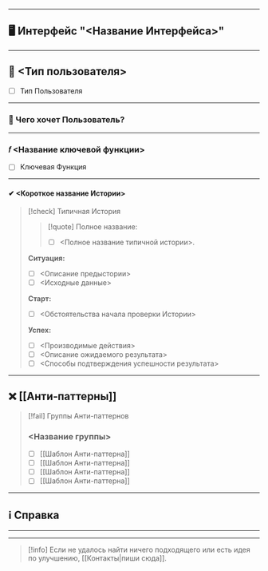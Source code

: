 ***
## 🖥️ Интерфейс "<Название Интерфейса>"

***
## 👤 <Тип пользователя>
- [ ] Тип Пользователя

***
### 👤 Чего хочет Пользователь?

***
### 𝑓 <Название ключевой функции>
- [ ] Ключевая Функция

***
#### ✔ <Короткое название Истории>

>[!check] Типичная История
>>[!quote] Полное название:
>>- [ ] <Полное название типичной истории>.
>
>**Ситуация:**
>- [ ] <Описание предыстории>
>- [ ] <Исходные данные>
>
>**Старт:**
>- [ ] <Обстоятельства начала проверки Истории>
>
>**Успех:**
>- [ ] <Производимые действия>
>- [ ] <Описание ожидаемого результата>
>- [ ] <Способы подтверждения успешности результата>

***
## ❌ [[Анти‐паттерны]]

> [!fail] Группы Анти-паттернов
> ### <Название группы>
>
> - [ ] [[Шаблон Анти-паттерна]]
> - [ ] [[Шаблон Анти-паттерна]]
> - [ ] [[Шаблон Анти-паттерна]]
> - [ ] [[Шаблон Анти-паттерна]]

***
## ℹ️ Справка

***



***

> [!info]
> Если не удалось найти ничего подходящего или есть идея по улучшению, [[Контакты|пиши сюда]].
